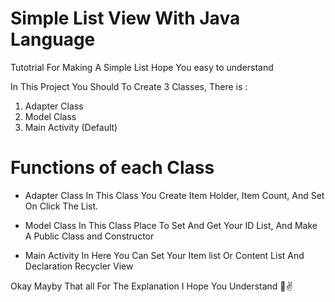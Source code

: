 # Simple List View With Java Language
Tutotrial For Making A Simple List Hope You easy to understand

In This Project You Should To Create 3 Classes, There is :
1. Adapter Class
2. Model Class
3. Main Activity (Default)


# Functions of each Class
* Adapter Class
In This Class You Create Item Holder, Item Count, And Set On Click The List.

* Model Class
In This Class Place To Set And Get Your ID List, And Make A Public Class and Constructor

* Main Activity
In Here You Can Set Your Item list Or Content List And Declaration Recycler View

Okay Mayby That all For The Explanation I Hope You Understand 🙏✌️
